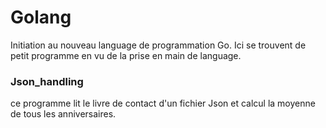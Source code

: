 # Golang
Initiation au nouveau language de programmation Go.
Ici se trouvent de petit programme en vu de la prise en main de language.

### Json_handling
ce programme lit le livre de contact d'un fichier Json et calcul la moyenne de tous les anniversaires.
